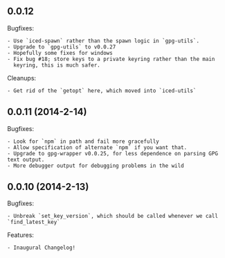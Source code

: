 ## 0.0.12

Bugfixes:

	- Use `iced-spawn` rather than the spawn logic in `gpg-utils`.
	- Upgrade to `gpg-utils` to v0.0.27
	- Hopefully some fixes for windows
	- Fix bug #18; store keys to a private keyring rather than the main
	  keyring, this is much safer.

Cleanups:

	- Get rid of the `getopt` here, which moved into `iced-utils`

## 0.0.11 (2014-2-14)

Bugfixes:
  
	- Look for `npm` in path and fail more gracefully
	- Allow specification of alternate `npm` if you want that.
	- Upgrade to gpg-wrapper v0.0.25, for less dependence on parsing GPG text output.
	- More debugger output for debugging problems in the wild

## 0.0.10 (2014-2-13)

Bugfixes:

	- Unbreak `set_key_version`, which should be called whenever we call `find_latest_key`

Features:

	- Inaugural Changelog!
